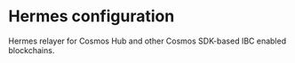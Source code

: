 # Hermes configuration

Hermes relayer for Cosmos Hub and other Cosmos SDK-based IBC enabled blockchains.
